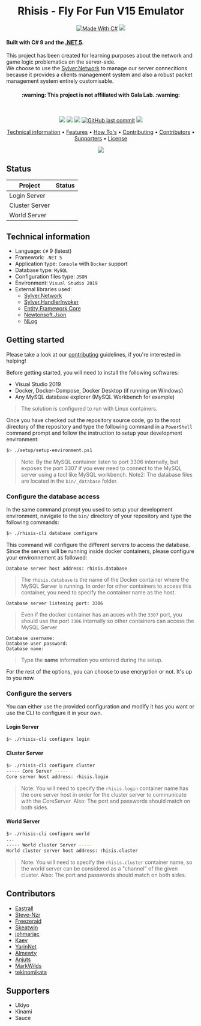 <h1 align="center">
  Rhisis - Fly For Fun V15 Emulator
  <br>
</h1>

<p align="center">
  <a href="http://forthebadge.com"><img src="http://forthebadge.com/images/badges/made-with-c-sharp.svg" alt="Made With C#"></a>
  <a href="http://forthebadge.com"><img src="http://forthebadge.com/images/badges/built-with-love.svg"></a><br>
</p>

<h4>Built with C# 9 and the <a href="https://dotnet.microsoft.com/download/dotnet-core" target="_blank">.NET 5</a>.</h4>

<p>This project has been created for learning purposes about the network and game logic problematics on the server-side.<br>
We choose to use the <a href="https://github.com/Eastrall/Sylver.Network">Sylver.Network</a> to manage our server connecitions because it provides a clients management system and also a robust packet management system entirely customisable.</p>

<h4 align="center">:warning: This project is not affiliated with Gala Lab. :warning:</h4><br>

<p align="center">
  <a href="https://travis-ci.org/Eastrall/Rhisis"><img src="https://travis-ci.org/Eastrall/Rhisis.svg?branch=develop"></a>
  <a href="https://www.codacy.com/app/Eastrall/Rhisis?utm_source=github.com&amp;utm_medium=referral&amp;utm_content=Eastrall/Rhisis&amp;utm_campaign=Badge_Grade"><img src="https://api.codacy.com/project/badge/Grade/500148ec8bdd4f2e954f11c682c39f3c"></a>
  <a href="https://codecov.io/gh/Eastrall/Rhisis"><img src="https://codecov.io/gh/Eastrall/Rhisis/branch/develop/graph/badge.svg" /></a>
  <a href="https://github.com/Eastrall/Rhisis/commits/develop"><img src="https://img.shields.io/github/last-commit/Eastrall/Rhisis.svg?style=flat-square&logo=github&logoColor=white" alt="GitHub last commit"></a>
  <a href="https://discord.gg/z8K22p8"><img src="https://discordapp.com/api/guilds/294405146300121088/widget.png"></a>
</p>
	    
<p align="center">
  <a href="#technical-information">Technical information</a> •
  <a href="https://github.com/Eastrall/Rhisis/blob/develop/Features.md">Features</a> •
  <a href="https://github.com/Eastrall/Rhisis/tree/develop/docs/howtos">How To's</a> •
  <a href="#contributing">Contributing</a> •
  <a href="#contributors">Contributors</a> •
  <a href="#supporters">Supporters</a> •
  <a href="https://github.com/Eastrall/Rhisis/blob/develop/LICENSE">License</a>
</p>

<p align="center"><img src="https://i.imgur.com/wpfB1VZ.gif"></p>

## Status

| Project 	| Status 	|
|---------	|--------	|
| Login Server |        	|
| Cluster Server |        	|
| World Server |    |

## Technical information

- Language: `C#` 9 (latest)
- Framework: `.NET 5`
- Application type: `Console` with `Docker` support
- Database type: `MySQL`
- Configuration files type: `JSON`
- Environment: `Visual Studio 2019`
- External libraries used:
	- [Sylver.Network][sylvernetwork]
	- [Sylver.HandlerInvoker](https://github.com/Eastrall/Sylver.HandlerInvoker)
	- [Entity Framework Core](https://github.com/aspnet/EntityFrameworkCore)
	- [Newtonsoft.Json](https://github.com/JamesNK/Newtonsoft.Json)
	- [NLog](https://github.com/NLog/NLog)

## Getting started

Please take a look at our [contributing](https://github.com/Eastrall/Rhisis/blob/develop/CONTRIBUTING.md) guidelines, if you're interested in helping!

Before getting started, you will need to install the following softwares:

- Visual Studio 2019
- Docker, Docker-Compose, Docker Desktop (if running on Windows)
- Any MySQL database explorer (MySQL Workbench for example)

> The solution is configured to run with Linux containers.

Once you have checked out the repository source code, go to the root directory of the repository and type the following command in a `PowerShell` command prompt and follow the instruction to setup your development environment:

```sh
$> ./setup/setup-environment.ps1
```

> Note: By the MySQL container listen to port 3306 internally, but exposes the port 3307 if you ever need to connect to the MySQL server using a tool like MySQL workbench.
> Note2: The database files are located in the `bin/_database` folder.

### Configure the database access

In the same command prompt you used to setup your development environment, navigate to the `bin/` directory of your repository and type the following commands:

```sh
$> ./rhisis-cli database configure
```

This command will configure the different servers to access the database. Since the servers will be running inside docker containers, please configure your environnement as followed:

```
Database server host address: rhisis.database
```
> The `rhisis.database` is the name of the Docker container where the MySQL Server is running. In order for other containers to access this container, you need to specify the container name as the host.

```
Database server listening port: 3306
```
> Even if the docker container has an acces with the `3307` port, you should use the port `3306` internally so other containers can access the MySQL Server

```
Database username:
Database user password:
Database name:
```
> Type the **same** information you entered during the setup.

For the rest of the options, you can choose to use encryption or not. It's up to you now.

### Configure the servers

You can either use the provided configuration and modify it has you want or use the CLI to configure it in your own.

#### Login Server

```sh
$> ./rhisis-cli configure login
```

#### Cluster Server

```sh
$> ./rhisis-cli configure cluster
----- Core Server -----
Core server host address: rhisis.login
```

> Note: You will need to specify the `rhisis.login` container name has the core server host in order for the cluster server to communicate with the CoreServer.
> Also: The port and passwords should match on both sides.

#### World Server

```sh
$> ./rhisis-cli configure world
...
----- World cluster Server -----
World cluster server host address: rhisis.cluster
```

> Note: You will need to specify the `rhisis.cluster` container name, so the world server can be considered as a "channel" of the given cluster.
> Also: The port and passwords should match on both sides.

## Contributors

- [Eastrall](https://github.com/Eastrall)
- [Steve-Nzr](https://github.com/Steve-Nzr)
- [Freezeraid](https://github.com/Freezeraid)
- [Skeatwin](https://github.com/Skeatwin)
- [johmarjac](https://github.com/johmarjac)
- [Kaev](https://github.com/Kaev)
- [YarinNet](https://github.com/YarinNet)
- [Almewty](https://github.com/Almewty)
- [Anjuts](https://github.com/Anjuts)
- [MarkWilds](https://github.com/MarkWilds)
- [tekinomikata](https://github.com/tekinomikata)

## Supporters

- Ukiyo
- Kinami
- Sauce

[sylvernetwork]: https://github.com/Eastrall/Sylver.Network
